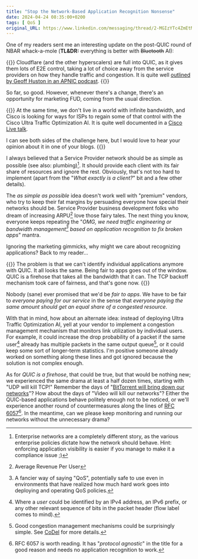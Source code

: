 ```yaml
---
title: "Stop the Network-Based Application Recognition Nonsense"
date: 2024-04-24 08:35:00+0200
tags: [ QoS ]
original_URL: https://www.linkedin.com/messaging/thread/2-MGIzYTc4ZmEtMDhmNy00ZGIwLWI1MWMtYjU0NTZkMmE3MWI3XzAxMg==
---
```

One of my readers sent me an interesting update on the post-QUIC round of NBAR whack-a-mole (**TL&DR:** everything is better with ~~Bluetooth~~ AI):

{{<long-quote>}}
Cloudflare (and the other hyperscalers) are full into QUIC, as it gives them lots of E2E control, taking a lot of choice away from the service providers on how they handle traffic and congestion. It is quite well [outlined by Geoff Huston in an APNIC podcast](https://blog.apnic.net/2024/02/08/podcast-dns-is-the-new-bgp-how-we-really-route-things-in-the-modern-internet/).
{{</long-quote>}}

So far, so good. However, whenever there's a change, there's an opportunity for marketing FUD, coming from the usual direction.
<!--more-->
{{<long-quote>}}
At the same time, we don't live in a world with infinite bandwidth, and Cisco is looking for ways for ISPs to regain some of that control with the Cisco Ultra Traffic Optimization AI. It is quite well documented in a [Cisco Live talk](https://www.ciscolive.com/c/dam/r/ciscolive/emea/docs/2023/pdf/BRKSPM-2024.pdf).
 
I can see both sides of the challenge here, but I would love to hear your opinion about it in one of your blogs.
{{</long-quote>}}

I always believed that a Service Provider network should be as simple as possible (see also: plumbing)[^ENT]. It should provide each client with its fair share of resources and ignore the rest. Obviously, that's not too hard to implement (apart from the "*What exactly is a client?*" bit and a few other details). 

[^ENT]: Enterprise networks are a completely different story, as the various enterprise policies dictate how the network should behave. Hint: enforcing application visibility is easier if you manage to make it a compliance issue ;)

The *as simple as possible* idea doesn't work well with "premium" vendors, who try to keep their fat margins by persuading everyone how special their networks should be. Service Provider business development folks who dream of increasing ARPU[^ARPU] love those fairy tales. The next thing you know, everyone keeps repeating the "*OMG, we need traffic engineering or bandwidth management[^BM] based on application recognition to fix broken apps*" mantra.

[^ARPU]: Average Revenue Per User

[^BM]: A fancier way of saying "QoS", potentially safe to use even in environments that have realized how much hard work goes into deploying and operating QoS policies.

Ignoring the marketing gimmicks, why might we care about recognizing applications? Back to my reader...

{{<long-quote>}}
The problem is that we can't identify individual applications anymore with QUIC. It all looks the same. Being fair to apps goes out of the window. QUIC is a firehose that takes all the bandwidth that it can. The TCP backoff mechanism took care of fairness, and that's gone now.
{{</long-quote>}}

Nobody (sane) ever promised that we'd be *fair to apps*. We have to be fair to *everyone paying for our service* in the sense that *everyone paying the same amount should get an equal share of a congested resource*.

With that in mind, how about an alternate idea: instead of deploying Ultra Traffic Optimization AI, yell at your vendor to implement a congestion management mechanism that monitors link utilization by individual users. For example, it could increase the drop probability of a packet if the same user[^WU] already has multiple packets in the same output queue[^CODEL], or it could keep some sort of longer-term statistics. I'm positive someone already worked on something along these lines and got ignored because the solution is not complex enough.

[^WU]: Where a *user* could be identified by an IPv4 address, an IPv6 prefix, or any other relevant sequence of bits in the packet header (flow label comes to mind).

[^CODEL]: Good congestion management mechanisms could be surprisingly simple. See [CoDel](https://en.wikipedia.org/wiki/CoDel) for more details.

As for *QUIC is a firehose*, that could be true, but that would be nothing new; we experienced the same drama at least a half dozen times, starting with "UDP will kill TCP!" Remember the days of "[BitTorrent will bring down our networks](/2010/07/p2p-traffic-is-bad-for-network/)"? How about the days of "Video will kill our networks"? Either the QUIC-based applications behave politely enough not to be noticed, or we'll experience another round of countermeasures along the lines of [RFC 6057](https://www.rfc-editor.org/rfc/rfc6057.html)[^NAR]. In the meantime, can we please keep monitoring and running our networks without the unnecessary drama?

[^NAR]: RFC 6057 is worth reading. It has "*protocol agnostic*" in the title for a good reason and needs no application recognition to work.



